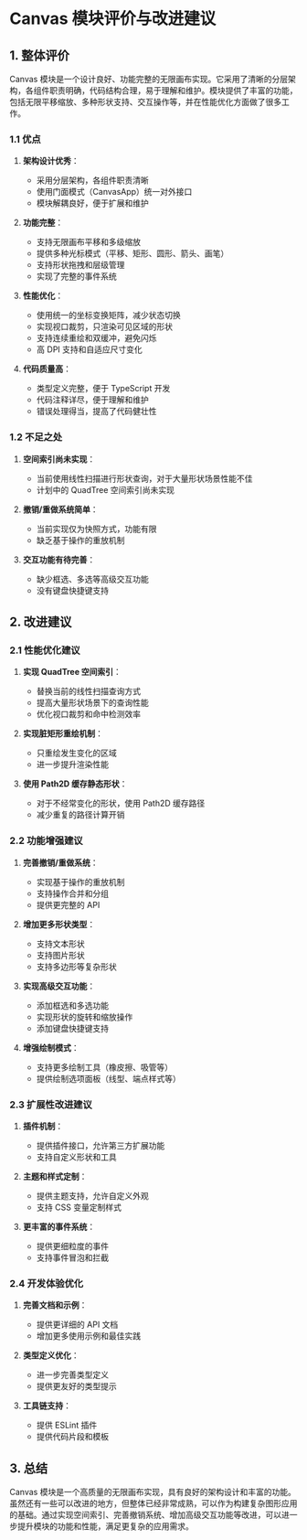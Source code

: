 # Canvas 模块评价与改进建议

## 1. 整体评价

Canvas 模块是一个设计良好、功能完整的无限画布实现。它采用了清晰的分层架构，各组件职责明确，代码结构合理，易于理解和维护。模块提供了丰富的功能，包括无限平移缩放、多种形状支持、交互操作等，并在性能优化方面做了很多工作。

### 1.1 优点

1. **架构设计优秀**：
   - 采用分层架构，各组件职责清晰
   - 使用门面模式（CanvasApp）统一对外接口
   - 模块解耦良好，便于扩展和维护

2. **功能完整**：
   - 支持无限画布平移和多级缩放
   - 提供多种光标模式（平移、矩形、圆形、箭头、画笔）
   - 支持形状拖拽和层级管理
   - 实现了完整的事件系统

3. **性能优化**：
   - 使用统一的坐标变换矩阵，减少状态切换
   - 实现视口裁剪，只渲染可见区域的形状
   - 支持连续重绘和双缓冲，避免闪烁
   - 高 DPI 支持和自适应尺寸变化

4. **代码质量高**：
   - 类型定义完整，便于 TypeScript 开发
   - 代码注释详尽，便于理解和维护
   - 错误处理得当，提高了代码健壮性

### 1.2 不足之处

1. **空间索引尚未实现**：
   - 当前使用线性扫描进行形状查询，对于大量形状场景性能不佳
   - 计划中的 QuadTree 空间索引尚未实现

2. **撤销/重做系统简单**：
   - 当前实现仅为快照方式，功能有限
   - 缺乏基于操作的重放机制

3. **交互功能有待完善**：
   - 缺少框选、多选等高级交互功能
   - 没有键盘快捷键支持

## 2. 改进建议

### 2.1 性能优化建议

1. **实现 QuadTree 空间索引**：
   - 替换当前的线性扫描查询方式
   - 提高大量形状场景下的查询性能
   - 优化视口裁剪和命中检测效率

2. **实现脏矩形重绘机制**：
   - 只重绘发生变化的区域
   - 进一步提升渲染性能

3. **使用 Path2D 缓存静态形状**：
   - 对于不经常变化的形状，使用 Path2D 缓存路径
   - 减少重复的路径计算开销

### 2.2 功能增强建议

1. **完善撤销/重做系统**：
   - 实现基于操作的重放机制
   - 支持操作合并和分组
   - 提供更完整的 API

2. **增加更多形状类型**：
   - 支持文本形状
   - 支持图片形状
   - 支持多边形等复杂形状

3. **实现高级交互功能**：
   - 添加框选和多选功能
   - 实现形状的旋转和缩放操作
   - 添加键盘快捷键支持

4. **增强绘制模式**：
   - 支持更多绘制工具（橡皮擦、吸管等）
   - 提供绘制选项面板（线型、端点样式等）

### 2.3 扩展性改进建议

1. **插件机制**：
   - 提供插件接口，允许第三方扩展功能
   - 支持自定义形状和工具

2. **主题和样式定制**：
   - 提供主题支持，允许自定义外观
   - 支持 CSS 变量定制样式

3. **更丰富的事件系统**：
   - 提供更细粒度的事件
   - 支持事件冒泡和拦截

### 2.4 开发体验优化

1. **完善文档和示例**：
   - 提供更详细的 API 文档
   - 增加更多使用示例和最佳实践

2. **类型定义优化**：
   - 进一步完善类型定义
   - 提供更友好的类型提示

3. **工具链支持**：
   - 提供 ESLint 插件
   - 提供代码片段和模板

## 3. 总结

Canvas 模块是一个高质量的无限画布实现，具有良好的架构设计和丰富的功能。虽然还有一些可以改进的地方，但整体已经非常成熟，可以作为构建复杂图形应用的基础。通过实现空间索引、完善撤销系统、增加高级交互功能等改进，可以进一步提升模块的功能和性能，满足更复杂的应用需求。